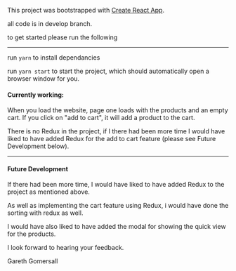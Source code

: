 This project was bootstrapped with [Create React App](https://github.com/facebook/create-react-app).


all code is in  develop branch.

to get started please run the following
*****
run `yarn` to install dependancies

run `yarn start` to start the project, which should automatically open a browser window for you.


#### Currently working:
When you load the website, page one loads with the products and an empty cart. If you click on "add to cart", it will add a product to the cart. 

There is no Redux in the project, if I there had been more time I would have liked to have added Redux for the add to cart feature (please see Future Development below).



*****

#### Future Development
If there had been more time, I would have liked to have added Redux to the project as mentioned above.

As well as implementing the cart feature using Redux, i would have done the sorting with redux as well.

I would have also liked to have added the modal for showing the quick view for the products.


I look forward to hearing your feedback.

Gareth Gomersall
